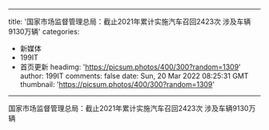 
---
title: '国家市场监督管理总局：截止2021年累计实施汽车召回2423次 涉及车辆9130万辆'
categories: 
 - 新媒体
 - 199IT
 - 首页更新
headimg: 'https://picsum.photos/400/300?random=1309'
author: 199IT
comments: false
date: Sun, 20 Mar 2022 08:25:31 GMT
thumbnail: 'https://picsum.photos/400/300?random=1309'
---

<div>   
国家市场监督管理总局：截止2021年累计实施汽车召回2423次 涉及车辆9130万辆  
</div>
            